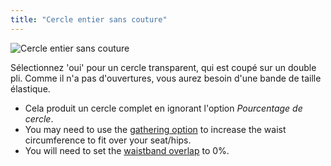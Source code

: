 ```yaml
---
title: "Cercle entier sans couture"
---
```


![Cercle entier sans couture](seamlessfullcircle.svg)

Sélectionnez 'oui' pour un cercle transparent, qui est coupé sur un double pli. Comme il n'a pas d'ouvertures, vous aurez besoin d'une bande de taille élastique.

<Note>

- Cela produit un cercle complet en ignorant l'option _Pourcentage de cercle_.
- You may need to use the [gathering option](/docs/designs/sandy/options/gathering) to increase the waist circumference to fit over your seat/hips.
- You will need to set the [waistband overlap](/docs/designs/sandy/options/waistbandoverlap) to 0%.

</Note>




